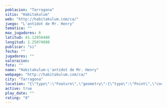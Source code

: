 ```yaml
---
poblacion: "Tarragona"
sitio: "Habitakulum"
web: "http://habitakulum.com/ca/"
juego: "L'antídot de Mr. Henry"
tematica: ""
max_jugadores: 6
latitud: 41.12050480
longitud: 1.25074880
publicar: "si"
fecha: ""
jugadores: ""
valoracion: 
foto: ""
name: "Habitakulum-L'antídot de Mr. Henry"
webpage: "http://habitakulum.com/ca/"
city: "Tarragona"
location: "{\"type\":\"Feature\",\"geometry\":{\"type\":\"Point\",\"coordinates\":[1.2507488,41.1205048]}}"
active: true
play_date: ""
rating: "0"
---
```

